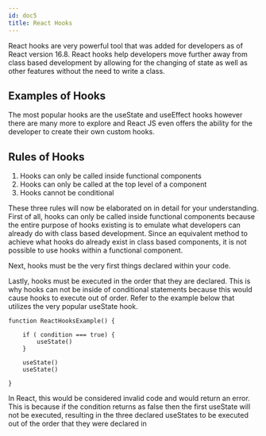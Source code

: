 ```yaml
---
id: doc5
title: React Hooks
---
```


React hooks are  very powerful tool that was added for developers as of React version 16.8. React hooks help developers move further away from class based development by allowing for the changing of state as well as other features without the need to write a class.

## Examples of Hooks
The most popular hooks are the useState and useEffect hooks however there are many more to explore and React JS even offers the ability for the developer to create their own custom hooks.

## Rules of Hooks

1) Hooks can only be called inside functional components<br />
2) Hooks can only be called at the top level of a component <br />
3) Hooks cannot be conditional

These three rules will now be elaborated on in detail for your understanding. First of all, hooks can only be called inside functional components because the entire purpose of hooks existing is to emulate what developers can already do with class based development. Since an equivalent method to achieve what hooks do already exist in class based components, it is not possible to use hooks within a functional component.

Next, hooks must be the very first things declared within your code.

Lastly, hooks must be executed in the order that they are declared. This is why hooks can not be inside of conditional statements because this would cause hooks to execute out of order. Refer to the example below that utilizes the very popular useState hook.
```
function ReactHooksExample() {

    if ( condition === true) {
        useState()
    }

    useState()
    useState()

}
```

In React, this would be considered invalid code and would return an error. This is because if the condition returns as false then the first useState will not be executed, resulting in the three declared useStates to be executed out of the order that they were declared in



